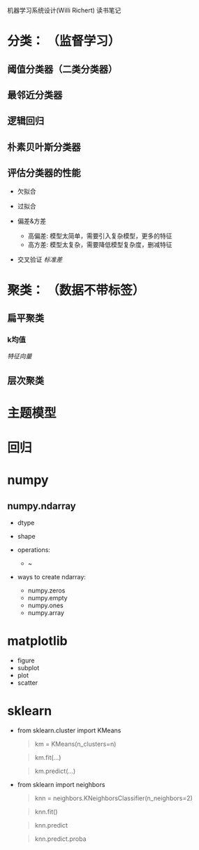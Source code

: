 机器学习系统设计(Willi Richert) 读书笔记


# 分类： （监督学习）
  ## 阈值分类器（二类分类器）
  ## 最邻近分类器
  ## 逻辑回归
  ## 朴素贝叶斯分类器

  ## 评估分类器的性能
  * 欠拟合 
  * 过拟合
  * 偏差&方差
    * 高偏差:    模型太简单，需要引入复杂模型，更多的特征
    * 高方差:    模型太复杂，需要降低模型复杂度，删减特征

  * 交叉验证
    *标准差*

# 聚类： （数据不带标签）
## 扁平聚类
### k均值
*特征向量* 
## 层次聚类

# 主题模型


# 回归




# numpy
## numpy.ndarray
  - dtype
  - shape
  - operations:
    * ~
    
  - ways to create ndarray:
    * numpy.zeros
    * numpy.empty
    * numpy.ones
    * numpy.array

# matplotlib
  * figure
  * subplot
  * plot
  * scatter
  
# sklearn
  * from sklearn.cluster import KMeans
    > km = KMeans(n_clusters=n)
  
    > km.fit(...)
    
    > km.predict(...)
    
  * from sklearn import neighbors
    > knn = neighbors.KNeighborsClassifier(n_neighbors=2)
    
    > knn.fit()
    
    > knn.predict
    
    > knn.predict.proba

